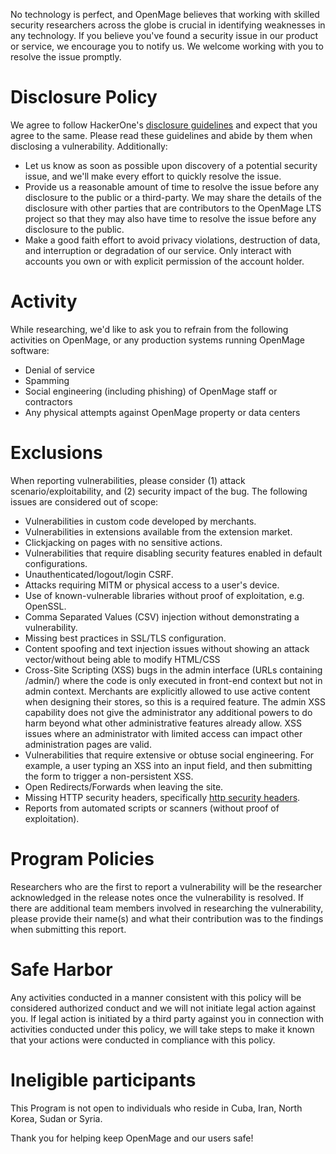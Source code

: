 No technology is perfect, and OpenMage believes that working with skilled security researchers across the globe is crucial in identifying weaknesses in any technology. If you believe you've found a security issue in our product or service, we encourage you to notify us. We welcome working with you to resolve the issue promptly. 

# Disclosure Policy

We agree to follow HackerOne's [disclosure guidelines](https://www.hackerone.com/disclosure-guidelines) and expect that you agree to the same. Please read these guidelines and abide by them when disclosing a vulnerability. Additionally:

* Let us know as soon as possible upon discovery of a potential security issue, and we'll make every effort to quickly resolve the issue. 
* Provide us a reasonable amount of time to resolve the issue before any disclosure to the public or a third-party. We may share the details of the disclosure with other parties that are contributors to the OpenMage LTS project so that they may also have time to resolve the issue before any disclosure to the public.
* Make a good faith effort to avoid privacy violations, destruction of data, and interruption or degradation of our service. Only interact with accounts you own or with explicit permission of the account holder. 

# Activity
While researching, we'd like to ask you to refrain from the following activities on OpenMage, or any production systems running OpenMage software: 
* Denial of service 
* Spamming 
* Social engineering (including phishing) of OpenMage staff or contractors 
* Any physical attempts against OpenMage property or data centers 

# Exclusions
When reporting vulnerabilities, please consider (1) attack scenario/exploitability, and (2) security impact of the bug. The following issues are considered out of scope:

* Vulnerabilities in custom code developed by merchants.
* Vulnerabilities in extensions available from the extension market.
* Clickjacking on pages with no sensitive actions.
* Vulnerabilities that require disabling security features enabled in default configurations.
* Unauthenticated/logout/login CSRF.
* Attacks requiring MITM or physical access to a user's device.
* Use of known-vulnerable libraries without proof of exploitation, e.g. OpenSSL.
* Comma Separated Values (CSV) injection without demonstrating a vulnerability.
* Missing best practices in SSL/TLS configuration.
* Content spoofing and text injection issues without showing an attack vector/without being able to modify HTML/CSS
* Cross-Site Scripting (XSS) bugs in the admin interface (URLs containing /admin/) where the code is only executed in front-end context but not in admin context. Merchants are explicitly allowed to use active content when designing their stores, so this is a required feature. The admin XSS capability does not give the administrator any additional powers to do harm beyond what other administrative features already allow. XSS issues where an administrator with limited access can impact other administration pages are valid.
* Vulnerabilities that require extensive or obtuse social engineering. For example, a user typing an XSS into an input field, and then submitting the form to trigger a non-persistent XSS.
* Open Redirects/Forwards when leaving the site.
* Missing HTTP security headers, specifically [http security headers](https://www.owasp.org/index.php/List_of_useful_HTTP_headers).
* Reports from automated scripts or scanners (without proof of exploitation).

# Program Policies
Researchers who are the first to report a vulnerability will be the researcher acknowledged in the release notes once the vulnerability is resolved. If there are additional team members involved in researching the vulnerability, please provide their name(s) and what their contribution was to the findings when submitting this report.

# Safe Harbor 
Any activities conducted in a manner consistent with this policy will be considered authorized conduct and we will not initiate legal action against you. If legal action is initiated by a third party against you in connection with activities conducted under this policy, we will take steps to make it known that your actions were conducted in compliance with this policy. 

# Ineligible participants
This Program is not open to individuals who reside in Cuba, Iran, North Korea, Sudan or Syria.

Thank you for helping keep OpenMage and our users safe!
